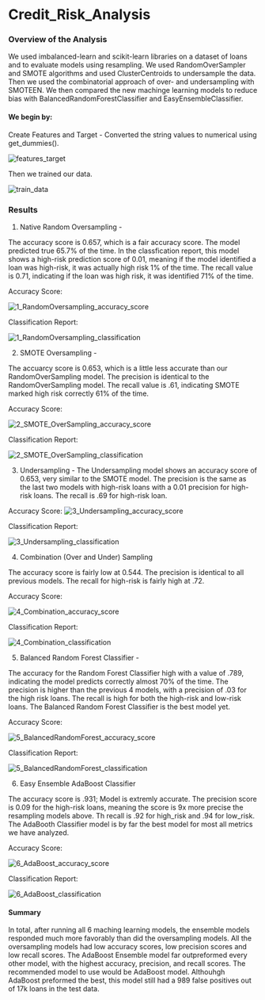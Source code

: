 # Credit_Risk_Analysis

### Overview of the Analysis
We used imbalanced-learn and scikit-learn libraries on a dataset of loans and to evaluate models using resampling. We used RandomOverSampler and SMOTE algorithms and used ClusterCentroids to undersample the data. Then we used the combinatorial approach of over- and undersampling with SMOTEEN.
We then compared the new machinge learning models to reduce bias with BalancedRandomForestClassifier and EasyEnsembleClassifier.

#### We begin by:

Create Features and Target - Converted the string values to numerical using get_dummies().

![features_target](https://user-images.githubusercontent.com/99375741/176074225-22ccb317-d47a-4444-bf75-a0d1ca4c6482.png)

Then we trained our data.

![train_data](https://user-images.githubusercontent.com/99375741/176075568-9536ba3e-ff6e-479b-9a2a-235808cafbf8.png)

### Results

1. Native Random Oversampling - 

The accuracy score is 0.657, which is a fair accuracy score. The model predicted true 65.7% of the time.
In the classfication report, this model shows a high-risk prediction score of 0.01, meaning if the model identified a loan was high-risk, it was actually high risk 1% of the time. The recall value is 0.71, indicating if the loan was high risk, it was identified 71% of the time. 

Accuracy Score:

![1_RandomOversampling_accuracy_score](https://user-images.githubusercontent.com/99375741/176062012-2f9a1b2e-3aa3-4c6c-ab92-04d991e148ea.png)


Classification Report:

![1_RandomOversampling_classification](https://user-images.githubusercontent.com/99375741/176062021-fc02c058-6402-48d3-adf5-da243eba742d.png)





2. SMOTE Oversampling - 

The accuarcy score is 0.653, which is a little less accurate than our RandomOverSampling model.
The precision is identical to the RandomOverSampling model. The recall value is .61, indicating SMOTE marked high risk correctly 61% of the time.

Accuracy Score:

![2_SMOTE_OverSampling_accuracy_score](https://user-images.githubusercontent.com/99375741/176062120-9feceaad-dc3e-477d-9114-634ee2138a85.png)


Classification Report:

![2_SMOTE_OverSampling_classification](https://user-images.githubusercontent.com/99375741/176062132-435769ab-6c81-4d45-ab5f-68f12e6c9dbf.png)





3. Undersampling - 
The Undersampling model shows an accuracy score of 0.653, very similar to the SMOTE model.
The precision is the same as the last two models with high-risk loans with a 0.01 precision for high-risk loans. The recall is .69 for high-risk loan.

Accuracy Score:
![3_Undersampling_accuracy_score](https://user-images.githubusercontent.com/99375741/176062225-239d8e61-fb94-4a4d-9a48-acce48d77a7f.png)


Classification Report:

![3_Undersampling_classification](https://user-images.githubusercontent.com/99375741/176062234-d144dc92-db15-40e9-848f-f739376bdba8.png)






4. Combination (Over and Under) Sampling

The accuracy score is fairly low at 0.544.
The precision is identical to all previous models. The recall for high-risk is fairly high at .72.

Accuracy Score:

![4_Combination_accuracy_score](https://user-images.githubusercontent.com/99375741/176062251-2fd5aa52-42c2-4da0-a74c-dcefcd11a139.png)


Classification Report:

![4_Combination_classification](https://user-images.githubusercontent.com/99375741/176062258-cde4cffb-a1a8-4f12-9771-9617954db7ab.png)






5. Balanced Random Forest Classifier -

The accuracy for the Random Forest Classifier high with a value of .789, indicating the model predicts correctly almost 70% of the time.
The precision is higher than the previous 4 models, with a precision of .03 for the high risk loans. The recall is high for both the high-risk and low-risk loans. The Balanced Random Forest Classifier is the best model yet.

Accuracy Score:

![5_BalancedRandomForest_accuracy_score](https://user-images.githubusercontent.com/99375741/176062285-090de4fa-5f2b-4abe-8841-b00deeea3b83.png)


Classification Report:

![5_BalancedRandomForest_classification](https://user-images.githubusercontent.com/99375741/176062293-fb6749d1-ec5b-4d67-a2be-ce22b1d3cf3d.png)






6. Easy Ensemble AdaBoost Classifier

The accuracy score is .931; Model is extremly accurate.
The precision score is 0.09 for the high-risk loans, meaning the score is 9x more precise the resampling models above.
Th recall is .92 for high_risk and .94 for low_risk.
The AdaBooth Classifier model is by far the best model for most all metrics we have analyzed.

Accuracy Score:

![6_AdaBoost_accuracy_score](https://user-images.githubusercontent.com/99375741/176062311-ac309494-e5c2-4c25-8337-6a4fe0868aad.png)


Classification Report:

![6_AdaBoost_classification](https://user-images.githubusercontent.com/99375741/176062349-fbf3756b-59b6-4632-b079-65db454b6b14.png)




#### Summary

In total, after running all 6 maching learning models, the ensemble models responded much more favorably than did the oversampling models. All the oversampling models had low accuracy scores, low precision scores and low recall scores. The AdaBoost Ensemble model far outpreformed every other model, with the highest accuracy, precision, and recall scores. The recommended model to use would be AdaBoost model. Althouhgh AdaBoost preformed the best, this model still had a 989 false positives out of 17k loans in the test data.
